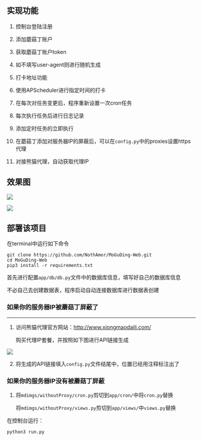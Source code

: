 
## 实现功能

1. 控制台登陆注册

2. 添加蘑菇丁账户

3. 获取蘑菇丁账户token

4. 如不填写user-agent则进行随机生成

5. 打卡地址功能

6. 使用APScheduler进行指定时间的打卡

7. 在每次对任务变更后，程序重新设置一次cron任务

8. 每次执行任务后进行日志记录

9. 添加定时任务的立即执行

10. 在蘑菇丁添加对服务器IP的屏蔽后，可以在`config.py`中的proxies设置https代理

11. 对接熊猫代理，自动获取代理IP


## 效果图

![](mdimgs/1.png)

![](mdimgs/2.png)

## 部署该项目

在terminal中运行如下命令

```shell
git clone https://github.com/NothAmor/MoGuDing-Web.git
cd MoGuDing-Web
pip3 install -r requirements.txt
```

首先进行配置`app/db/db.py`文件中的数据库信息，填写好自己的数据库信息

不必自己去创建数据表，程序启动自动连接数据库进行数据表创建



### 如果你的服务器IP被蘑菇丁屏蔽了

---

1. 访问熊猫代理官方网站：http://www.xiongmaodaili.com/

   购买代理IP套餐，并按照如下图进行API链接生成

![](mdimgs/pandaProxy.png)

2. 将生成的API链接填入`config.py`文件结尾中，位置已经用注释标注出了



### 如果你的服务器IP没有被蘑菇丁屏蔽

1. 将`mdimgs/withoutProxy/cron.py`剪切到`app/cron/`中将`cron.py`替换

   将`mdimgs/withoutProxy/views.py`剪切到`app/views/`中`views.py`替换



在控制台运行：

```shell
python3 run.py
```
